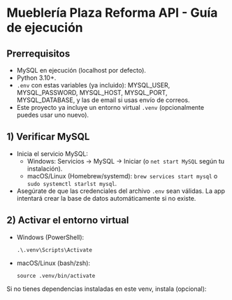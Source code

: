 # Mueblería Plaza Reforma API - Guía de ejecución

## Prerrequisitos
- MySQL en ejecución (localhost por defecto).
- Python 3.10+.
- `.env` con estas variables (ya incluido): MYSQL_USER, MYSQL_PASSWORD, MYSQL_HOST, MYSQL_PORT, MYSQL_DATABASE, y las de email si usas envío de correos.
- Este proyecto ya incluye un entorno virtual `.venv` (opcionalmente puedes usar uno nuevo).

## 1) Verificar MySQL
- Inicia el servicio MySQL:
  - Windows: Servicios -> MySQL -> Iniciar (o `net start MySQL` según tu instalación).
  - macOS/Linux (Homebrew/systemd): `brew services start mysql` o `sudo systemctl starlst mysql`.
- Asegúrate de que las credenciales del archivo `.env` sean válidas. La app intentará crear la base de datos automáticamente si no existe.

## 2) Activar el entorno virtual
- Windows (PowerShell):
  ```
  .\.venv\Scripts\Activate
  ```
- macOS/Linux (bash/zsh):
  ```
  source .venv/bin/activate
  ```

Si no tienes dependencias instaladas en este venv, instala (opcional):
